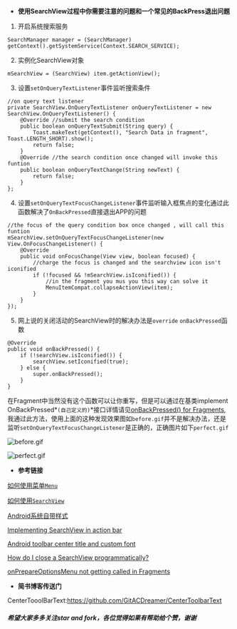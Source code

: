 - **使用SearchView过程中你需要注意的问题和一个常见的BackPress退出问题**
1. 开启系统搜索服务
```	
SearchManager manager = (SearchManager) getContext().getSystemService(Context.SEARCH_SERVICE);
```
2. 实例化SearchView对象
```
mSearchView = (SearchView) item.getActionView();
```
3. 设置`setOnQueryTextListener`事件监听搜索条件
```
//on query text listener
private SearchView.OnQueryTextListener onQueryTextListener = new SearchView.OnQueryTextListener() {
    @Override //submit the search condition
    public boolean onQueryTextSubmit(String query) {
        Toast.makeText(getContext(), "Search Data in fragment", Toast.LENGTH_SHORT).show();
        return false;
    }
    @Override //the search condition once changed will invoke this funtion
    public boolean onQueryTextChange(String newText) {
        return false;
    }
};
```
4. 设置`setOnQueryTextFocusChangeListener`事件监听输入框焦点的变化通过此函数解决了`OnBackPressed`直接退出APP的问题
```
//the focus of the query condition box once changed , will call this funtion
mSearchView.setOnQueryTextFocusChangeListener(new View.OnFocusChangeListener() {
	@Override
    public void onFocusChange(View view, boolean focused) {
        //charge the focus is changed and the searchview icon isn't iconified
        if (!focused && !mSearchView.isIconified()) {
            //in the fragment you mus you this way can solve it
            MenuItemCompat.collapseActionView(item);
        }
    }
});
```
5. 网上说的关闭活动的SearchView时的解决办法是`override` `onBackPressed`函数
```
@Override
public void onBackPressed() {
    if (!searchView.isIconified()) {
        searchView.setIconified(true);
    } else {
        super.onBackPressed();
    }
}
```
在Fragment中当然没有这个函数可以让你重写，但是可以通过在基类implement OnBackPressed*`(自己定义的)`*接口详情请见[onBackPressed() for Fragments][8],我通过此方法，使用上面的这种发现效果图如`before.gif`并不是解决办法，还是监听`setOnQueryTextFocusChangeListener`是正确的，正确图片如下`perfect.gif`

![before.gif](http://upload-images.jianshu.io/upload_images/4073499-f8eedbd1047b9f6c.gif?imageMogr2/auto-orient/strip)

![perfect.gif](http://upload-images.jianshu.io/upload_images/4073499-46e7c5831c8dd0b1.gif?imageMogr2/auto-orient/strip)
- **参考链接**

[如何使用菜单`Menu`][1]

[如何使用`SearchView`][2]

[Android系统自带样式][7]

[Implementing SearchView in action bar][3]

[Android toolbar center title and custom font][4]

[How do I close a SearchView programmatically?][5]

[onPrepareOptionsMenu not getting called in Fragments][6]
- **简书博客传送门**

CenterTooolBarText:<https://github.com/GitACDreamer/CenterToolbarText>

##### 希望大家多多关注star and fork，各位觉得如果有帮助给个赞，谢谢
[1]:https://developer.android.com/guide/topics/ui/menus.html
[2]:https://developer.android.com/reference/android/support/v7/widget/SearchView.html
[3]:https://stackoverflow.com/questions/21585326/implementing-searchview-in-action-bar
[4]:https://stackoverflow.com/questions/26533510/android-toolbar-center-title-and-custom-font
[5]:https://stackoverflow.com/questions/17506230/how-do-i-close-a-searchview-programmatically
[6]:https://stackoverflow.com/questions/15656953/onprepareoptionsmenu-not-getting-called-in-fragments

[7]:http://blog.csdn.net/shakespeare001/article/details/7779011

[8]:https://medium.com/@Wingnut/onbackpressed-for-fragments-357b2bf1ce8e